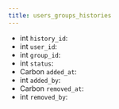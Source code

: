 ```yaml
---
title: users_groups_histories  
---
```


- <span class="type">int</span>  <span class="v-identifier">`history_id`</span>:
- <span class="type">int</span>  <span class="v-identifier">`user_id`</span>:
- <span class="type">int</span>  <span class="v-identifier">`group_id`</span>:
- <span class="type">int</span>  <span class="v-identifier">`status`</span>:
- <span class="type">Carbon</span>  <span class="v-identifier">`added_at`</span>:
- <span class="type">int</span>  <span class="v-identifier">`added_by`</span>:
- <span class="type">Carbon</span>  <span class="v-identifier">`removed_at`</span>:
- <span class="type">int</span>  <span class="v-identifier">`removed_by`</span>:
